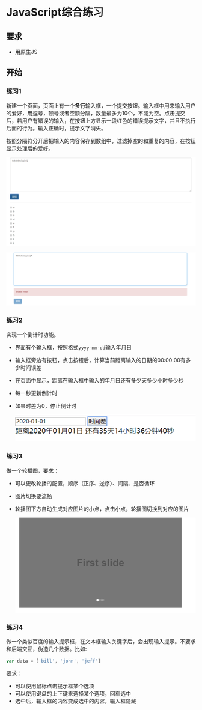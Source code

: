 # JavaScript综合练习

##  要求

- 用原生JS

## 开始

### 练习1

新建一个页面，页面上有一个**多行**输入框，一个提交按钮。输入框中用来输入用户的爱好，用逗号，顿号或者空额分隔，数量最多为10个，不能为空。点击提交后，若用户有错误的输入，在按钮上方显示一段红色的错误提示文字，并且不执行后面的行为。输入正确时，提示文字消失。

按照分隔符分开后把输入的内容保存到数组中，过滤掉空的和重复的内容，在按钮显示处理后的爱好。

![image](https://github.com/caiduncheng/peixun3/blob/master/img/image-20191126002106375.png?raw=true)

![image](https://github.com/caiduncheng/peixun3/blob/master/img/image-20191126002153992.png?raw=true)



### 练习2

实现一个倒计时功能。

- 界面有个输入框，按照格式`yyyy-mm-dd`输入年月日

- 输入框旁边有按钮，点击按钮后，计算当前距离输入的日期的00:00:00有多少时间误差

- 在页面中显示，距离在输入框中输入的年月日还有多少天多少小时多少秒

- 每一秒更新倒计时

- 如果时差为0，停止倒计时

  ![image](https://github.com/caiduncheng/peixun3/blob/master/img/image-20191126092331485.png?raw=true)

### 练习3

做一个轮播图，要求：

- 可以更改轮播的配置，顺序（正序、逆序）、间隔、是否循环

- 图片切换要流畅

- 轮播图下方自动生成对应图片的小点，点击小点，轮播图切换到对应的图片

  ![image](https://github.com/caiduncheng/peixun3/blob/master/img/image-20191126091530819.png?raw=true)

### 练习4

做一个类似百度的输入提示框，在文本框输入关键字后，会出现输入提示。不要求和后端交互，伪造几个数据。比如:

```javascript
var data = ['bill', 'john', 'jeff']
```

要求：

- 可以使用鼠标点击提示框某个选项
- 可以使用键盘的上下键来选择某个选项，回车选中
- 选中后，输入框的内容变成选中的内容，输入框隐藏

